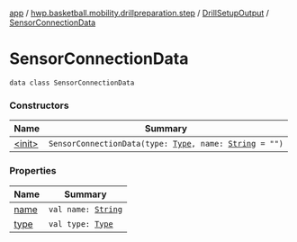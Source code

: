 [app](../../../index.md) / [hwp.basketball.mobility.drillpreparation.step](../../index.md) / [DrillSetupOutput](../index.md) / [SensorConnectionData](.)

# SensorConnectionData

`data class SensorConnectionData`

### Constructors

| Name | Summary |
|---|---|
| [&lt;init&gt;](-init-.md) | `SensorConnectionData(type: `[`Type`](../../../hwp.basketball.mobility.device.sensor/-base-sensor/-type/index.md)`, name: `[`String`](https://kotlinlang.org/api/latest/jvm/stdlib/kotlin/-string/index.html)` = "")` |

### Properties

| Name | Summary |
|---|---|
| [name](name.md) | `val name: `[`String`](https://kotlinlang.org/api/latest/jvm/stdlib/kotlin/-string/index.html) |
| [type](type.md) | `val type: `[`Type`](../../../hwp.basketball.mobility.device.sensor/-base-sensor/-type/index.md) |
